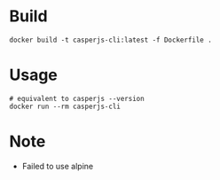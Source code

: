 # Build

```
docker build -t casperjs-cli:latest -f Dockerfile .
```

# Usage

```
# equivalent to casperjs --version
docker run --rm casperjs-cli 
```

# Note

* Failed to use alpine
